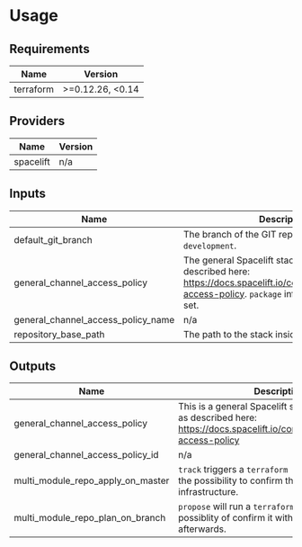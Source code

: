 # Usage
<!--- BEGIN_TF_DOCS --->
## Requirements

| Name | Version |
|------|---------|
| terraform | >=0.12.26, <0.14 |

## Providers

| Name | Version |
|------|---------|
| spacelift | n/a |

## Inputs

| Name | Description | Type | Default | Required |
|------|-------------|------|---------|:--------:|
| default\_git\_branch | The branch of the GIT repository e.g. `master` or `development`. | `string` | `"master"` | no |
| general\_channel\_access\_policy | The general Spacelift stack access policy as described here: https://docs.spacelift.io/concepts/policy/stack-access-policy. `package` information is already set. | `string` | `""` | no |
| general\_channel\_access\_policy\_name | n/a | `string` | `""` | no |
| repository\_base\_path | The path to the stack inside the GIT repository. | `string` | `""` | no |

## Outputs

| Name | Description |
|------|-------------|
| general\_channel\_access\_policy | This is a general Spacelift stack access policy as described here: https://docs.spacelift.io/concepts/policy/stack-access-policy |
| general\_channel\_access\_policy\_id | n/a |
| multi\_module\_repo\_apply\_on\_master | `track` triggers a `terraform plan` with along with the possibility to confirm the plan on the infrastructure. |
| multi\_module\_repo\_plan\_on\_branch | `propose` will run a `terraform plan` without the possiblity of confirm it with a `terraform apply` afterwards. |

<!--- END_TF_DOCS --->
